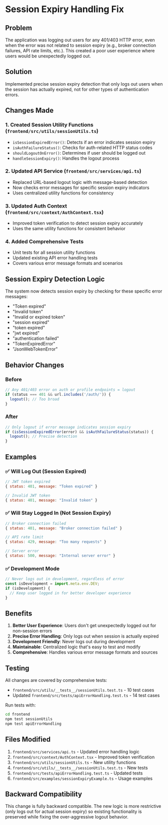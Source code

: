 # Session Expiry Handling Fix

## Problem
The application was logging out users for any 401/403 HTTP error, even when the error was not related to session expiry (e.g., broker connection failures, API rate limits, etc.). This created a poor user experience where users would be unexpectedly logged out.

## Solution
Implemented precise session expiry detection that only logs out users when the session has actually expired, not for other types of authentication errors.

## Changes Made

### 1. Created Session Utility Functions (`frontend/src/utils/sessionUtils.ts`)
- `isSessionExpiredError()`: Detects if an error indicates session expiry
- `isAuthFailureStatus()`: Checks for auth-related HTTP status codes
- `shouldLogoutOnError()`: Determines if user should be logged out
- `handleSessionExpiry()`: Handles the logout process

### 2. Updated API Service (`frontend/src/services/api.ts`)
- Replaced URL-based logout logic with message-based detection
- Now checks error messages for specific session expiry indicators
- Uses centralized utility functions for consistency

### 3. Updated Auth Context (`frontend/src/context/AuthContext.tsx`)
- Improved token verification to detect session expiry accurately
- Uses the same utility functions for consistent behavior

### 4. Added Comprehensive Tests
- Unit tests for all session utility functions
- Updated existing API error handling tests
- Covers various error message formats and scenarios

## Session Expiry Detection Logic

The system now detects session expiry by checking for these specific error messages:
- "Token expired"
- "Invalid token"
- "Invalid or expired token"
- "session expired"
- "token expired"
- "jwt expired"
- "authentication failed"
- "TokenExpiredError"
- "JsonWebTokenError"

## Behavior Changes

### Before
```javascript
// Any 401/403 error on auth or profile endpoints = logout
if (status === 401 && url.includes('/auth/')) {
  logout(); // Too broad
}
```

### After
```javascript
// Only logout if error message indicates session expiry
if (isSessionExpiredError(error) && isAuthFailureStatus(status)) {
  logout(); // Precise detection
}
```

## Examples

### ✅ Will Log Out (Session Expired)
```javascript
// JWT token expired
{ status: 401, message: "Token expired" }

// Invalid JWT token
{ status: 401, message: "Invalid token" }
```

### ✅ Will Stay Logged In (Not Session Expiry)
```javascript
// Broker connection failed
{ status: 401, message: "Broker connection failed" }

// API rate limit
{ status: 429, message: "Too many requests" }

// Server error
{ status: 500, message: "Internal server error" }
```

### ✅ Development Mode
```javascript
// Never logs out in development, regardless of error
const isDevelopment = import.meta.env.DEV;
if (isDevelopment) {
  // Keep user logged in for better developer experience
}
```

## Benefits

1. **Better User Experience**: Users don't get unexpectedly logged out for non-session errors
2. **Precise Error Handling**: Only logs out when session is actually expired
3. **Development Friendly**: Never logs out during development
4. **Maintainable**: Centralized logic that's easy to test and modify
5. **Comprehensive**: Handles various error message formats and sources

## Testing

All changes are covered by comprehensive tests:
- `frontend/src/utils/__tests__/sessionUtils.test.ts` - 10 test cases
- Updated `frontend/src/tests/apiErrorHandling.test.ts` - 14 test cases

Run tests with:
```bash
cd frontend
npm test sessionUtils
npm test apiErrorHandling
```

## Files Modified

1. `frontend/src/services/api.ts` - Updated error handling logic
2. `frontend/src/context/AuthContext.tsx` - Improved token verification
3. `frontend/src/utils/sessionUtils.ts` - New utility functions
4. `frontend/src/utils/__tests__/sessionUtils.test.ts` - New tests
5. `frontend/src/tests/apiErrorHandling.test.ts` - Updated tests
6. `frontend/src/examples/sessionExpiryExample.ts` - Usage examples

## Backward Compatibility

This change is fully backward compatible. The new logic is more restrictive (only logs out for actual session expiry) so existing functionality is preserved while fixing the over-aggressive logout behavior.